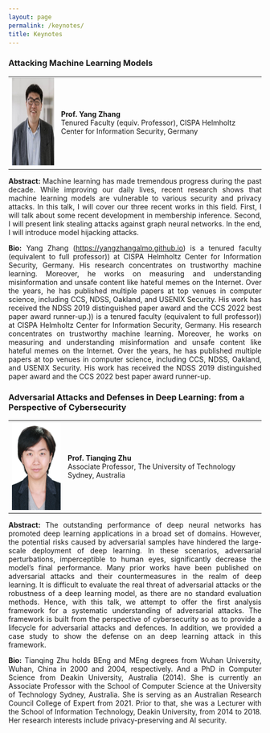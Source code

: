 ```yaml
---
layout: page
permalink: /keynotes/
title: Keynotes
---
```


### Attacking Machine Learning Models

<table style="width:100%; border:none">
  <tr>
    <td style="text-align:center;border:none"><img src="/assets/img/speaker_yang_zhang.jpg" height="175"></td>
    <td style="text-align:left;border:none"><b>Prof. Yang Zhang</b><br/>Tenured Faculty (equiv. Professor), CISPA Helmholtz Center for Information Security, Germany</td>
  </tr>
</table>

<p style="text-align: justify"><strong>Abstract:</strong> Machine learning has made tremendous progress during the past decade. While improving our daily lives, recent research shows that machine learning models are vulnerable to various security and privacy attacks. In this talk, I will cover our three recent works in this field. First, I will talk about some recent development in membership inference. Second,  I will present link stealing attacks against graph neural networks. In the end, I will introduce model hijacking attacks.</p>

<p style="text-align: justify"><strong>Bio:</strong> Yang Zhang (<a href="https://yangzhangalmo.github.io/">https://yangzhangalmo.github.io</a>) is a tenured faculty (equivalent to full professor)) at CISPA Helmholtz Center for Information Security, Germany. His research concentrates on trustworthy machine learning. Moreover, he works on measuring and understanding misinformation and unsafe content like hateful memes on the Internet. Over the years, he has published multiple papers at top venues in computer science, including CCS, NDSS, Oakland, and USENIX Security. His work has received the NDSS 2019 distinguished paper award and the CCS 2022 best paper award runner-up.)) is a tenured faculty (equivalent to full professor)) at CISPA Helmholtz Center for Information Security, Germany. His research concentrates on trustworthy machine learning. Moreover, he works on measuring and understanding misinformation and unsafe content like hateful memes on the Internet. Over the years, he has published multiple papers at top venues in computer science, including CCS, NDSS, Oakland, and USENIX Security. His work has received the NDSS 2019 distinguished paper award and the CCS 2022 best paper award runner-up.</p>

### Adversarial Attacks and Defenses in Deep Learning: from a Perspective of Cybersecurity

<table style="width:100%; border:none">
  <tr>
    <td style="text-align:center;border:none"><img src="/assets/img/speaker_tianqing_zhu.jpg" height="175"></td>
    <td style="text-align:left;border:none"><b>Prof. Tianqing Zhu</b><br/>Associate Professor, The University of Technology Sydney, Australia</td>
  </tr>
</table>

<p style="text-align: justify"><strong>Abstract:</strong> The outstanding performance of deep neural networks has promoted deep learning applications in a broad set of domains. However, the potential risks caused by adversarial samples have hindered the large-scale deployment of deep learning. In these scenarios, adversarial perturbations, imperceptible to human eyes, significantly decrease the model’s final performance. Many prior works have been published on adversarial attacks and their countermeasures in the realm of deep learning. It is difficult to evaluate the real threat of adversarial attacks or the robustness of a deep learning model, as there are no standard evaluation methods. Hence, with this talk, we attempt to offer the first analysis framework for a systematic understanding of adversarial attacks. The framework is built from the perspective of cybersecurity so as to provide a lifecycle for adversarial attacks and defences. In addition, we provided a case study to show the defense on an deep learning attack in this framework.</p>

<p style="text-align: justify"><strong>Bio:</strong> Tianqing Zhu holds BEng and MEng degrees from Wuhan University, Wuhan, China in 2000 and 2004, respectively. And a PhD in Computer Science from Deakin University, Australia (2014). She is currently an Associate Professor with the School of Computer Science at the University of Technology Sydney, Australia. She is serving as an Australian Research Council College of Expert from 2021. Prior to that, she was a Lecturer with the School of Information Technology, Deakin University, from 2014 to 2018. Her research interests include privacy-preserving and AI security.</p>